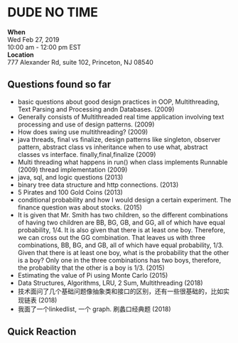 # DUDE NO TIME

**When**  
Wed Feb 27, 2019  
10:00 am - 12:00 pm EST  
**Location**  
777 Alexander Rd, suite 102, Princeton, NJ 08540

## Questions found so far

* basic questions about good design practices in OOP, Multithreading, Text Parsing and Processing andn Databases. (2009)
* Generally consists of Multithreaded real time application involving text processing and use of design patterns. (2009)
* How does swing use multithreading?  (2009)
* java threads, final vs finalize, design patterns like singleton, observer pattern, abstract class vs inheritance when to use what, abstract classes vs interface. finally,final,finalize (2009)
* Multi threading what happens in run() when class implements Runnable (2009)
thread implementation  (2009)
* java, sql, and logic questions (2013)
* binary tree data structure and http connections. (2013)
* 5 Pirates and 100 Gold Coins (2013)
* conditional probability and how I would design a certain experiment. The finance question was about stocks. (2015)
* It is given that Mr. Smith has two children, so the different combinations of having two children are BB, BG, GB, and GG, all of which have equal probability, 1/4. It is also given that there is at least one boy. Therefore, we can cross out the GG combination. That leaves us with three combinations, BB, BG, and GB, all of which have equal probability, 1/3. Given that there is at least one boy, what is the probability that the other is a boy? Only one in the three combinations has two boys, therefore, the probability that the other is a boy is 1/3.  (2015)
* Estimating the value of Pi using Monte Carlo (2015)
* Data Structures, Algorithms, LRU, 2 Sum, Multithreading (2018)
* 技术面问了几个基础问题像抽象类和接口的区别，还有一些很基础的，比如实现链表 (2018)
* 我面了一个linkedlist, 一个 graph. 刷蠡口经典题 (2018)

## Quick Reaction

